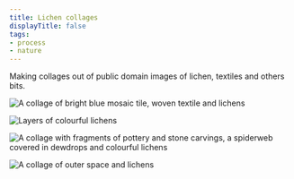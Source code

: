 ```yaml
---
title: Lichen collages 
displayTitle: false
tags: 
- process
- nature
---
```


Making collages out of public domain images of lichen, textiles and others bits.

![A collage of bright blue mosaic tile, woven textile and lichens](https://d2w9rnfcy7mm78.cloudfront.net/11476628/original_6ac2956abfd9fb03d4d9dbb89824ee49.jpg?1617721482?bc=0)

![Layers of colourful lichens](https://d2w9rnfcy7mm78.cloudfront.net/11476622/original_a3adb6b07f612cfc2c33610c5130351f.jpg?1617721473?bc=0)

![A collage with fragments of pottery and stone carvings, a spiderweb covered in dewdrops and colourful lichens](https://d2w9rnfcy7mm78.cloudfront.net/11476623/original_784942db2a0f768d844a76e91ba48fc9.jpg?1617721475?bc=0)

![A collage of outer space and lichens](https://d2w9rnfcy7mm78.cloudfront.net/11478892/original_b6808e3835ced2da8b29c7c955ab23b5.jpg?1617730332?bc=0)